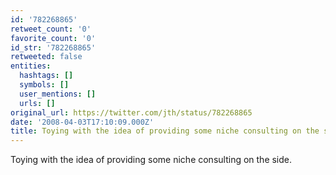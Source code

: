 ```yaml
---
id: '782268865'
retweet_count: '0'
favorite_count: '0'
id_str: '782268865'
retweeted: false
entities:
  hashtags: []
  symbols: []
  user_mentions: []
  urls: []
original_url: https://twitter.com/jth/status/782268865
date: '2008-04-03T17:10:09.000Z'
title: Toying with the idea of providing some niche consulting on the side.
---
```


Toying with the idea of providing some niche consulting on the side.